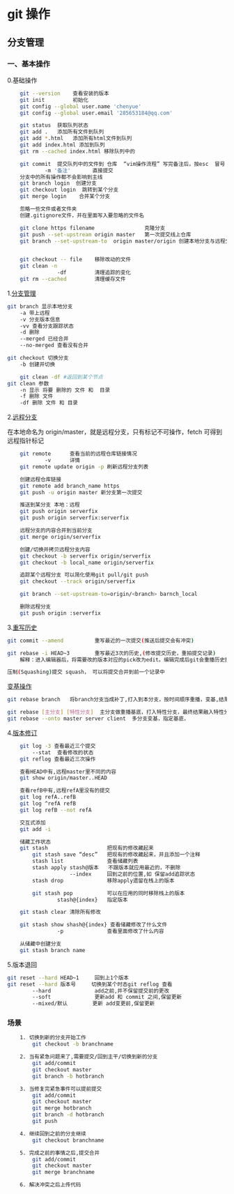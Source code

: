 # git 操作

## 分支管理

### 一、基本操作

0.基础操作

```bash
    git --version    查看安装的版本
    git init         初始化
    git config --global user.name 'chenyue'
    git config --global user.email '285653184@qq.com'

    git status  获取队列状态
    git add .   添加所有文件到队列
    git add *.html   添加所有html文件到队列
    git add index.html 添加到队列
    git rm --cached index.html 移除队列中的

    git commit  提交队列中的文件到 仓库  “vim操作流程” 写完备注后，按esc  冒号  wq 退出
            -m '备注'       直接提交
    分支中的所有操作都不会影响到主线
    git branch login  创建分支
    git checkout login  跳转到某个分支
    git merge login    合并某个分支

    忽略一些文件或者文件夹
    创建.gitignore文件，并在里面写入要忽略的文件名

    git clone https filename                克隆分支
    git push --set-upstream origin master   第一次提交线上仓库
    git branch --set-upstream-to  origin master/origin 创建本地分支与远程分支的关联


    git checkout -- file    移除改动的文件
    git clean -n
                -df         清理追踪的变化
    git rm --cached         清理缓存文件

```

1.[分支管理](https://git-scm.com/book/zh/v1/Git-%E5%88%86%E6%94%AF-%E5%88%86%E6%94%AF%E7%9A%84%E7%AE%A1%E7%90%86)

```bash
git branch 显示本地分支
    -a 带上远程
    -v 分支版本信息
    -vv 查看分支跟踪状态
    -d 删除
    --merged 已经合并
    --no-merged 查看没有合并

git checkout 切换分支
    -b 创建并切换

    git clean -df #返回到某个节点
git clean 参数
    -n 显示 将要 删除的 文件 和  目录
    -f 删除 文件
    -df 删除 文件 和 目录
```

2.[远程分支](https://git-scm.com/book/zh/v1/Git-%E5%88%86%E6%94%AF-%E8%BF%9C%E7%A8%8B%E5%88%86%E6%94%AF)

在本地命名为 origin/master，就是远程分支，只有标记不可操作，fetch 可得到远程指针标记

```bash
    git remote      查看当前的远程仓库链接情况
            -v      详情
    git remote update origin -p 刷新远程分支列表

    创建远程仓库链接
    git remote add branch_name https
    git push -u origin master 新分支第一次提交

    推送到某分支 本地：远程
    git push origin serverfix
    git push origin serverfix:serverfix

    远程分支的内容合并到当前分支
    git merge origin/serverfix

    创建/切换并拷贝远程分支内容
    git checkout -b serverfix origin/serverfix
    git checkout -b local_name origin/serverfix

    追踪某个远程分支 可以简化使用git pull/git push
    git checkout --track origin/serverfix

    git branch --set-upstream-to=origin/<branch> barnch_local

    删除远程分支
    git push origin :serverfix
```

3.[重写历史](https://git-scm.com/book/zh/v1/Git-%E5%B7%A5%E5%85%B7-%E9%87%8D%E5%86%99%E5%8E%86%E5%8F%B2)

```bash
git commit --amend          重写最近的一次提交(推送后提交会有冲突)

git rebase -i HEAD~3        重写最近3次的历史,(修改提交历史，重拍提交记录)
    解释：进入编辑器后，将需要改的版本对应的pick改为edit。编辑完成后git会重播历史提交，当进入到edit的版本时就会暂停，你可以选rebase --continue跳过，或者commit --amend重写那一次提交然后在--continue

压制(Squashing)提交 squash， 可以将提交合并到前一个记录中
```

[变基操作](https://git-scm.com/book/zh/v1/Git-%E5%88%86%E6%94%AF-%E5%88%86%E6%94%AF%E7%9A%84%E5%8F%98%E5%9F%BA)

```bash
git rebase branch   将branch分支当成补丁,打入到本分支，按时间顺序重播，变基,结果融入当前分支

git rebase [主分支] [特性分支]  主分支做重播基底，打入特性分支，最终结果融入特性分支
git rebase --onto master server client  多分支变基，指定基底，

```

4.[版本修订](https://git-scm.com/book/zh/v1/Git-%E5%B7%A5%E5%85%B7-%E4%BF%AE%E8%AE%A2%E7%89%88%E6%9C%AC%EF%BC%88Revision%EF%BC%89%E9%80%89%E6%8B%A9)

```bash
    git log -3 查看最近三个提交
        --stat  查看修改的状态
    git reflog 查看最近三次操作

    查看HEAD中有,远程master里不同的内容
    git show origin/master..HEAD

    查看refB中有,远程refA里没有的提交
    git log refA..refB
    git log ^refA refB
    git log refB --not refA

    交互式添加
    git add -i

    储藏工作状态
    git stash                   把现有的修改藏起来
        git stash save “desc”   把现有的修改藏起来，并且添加一个注释
        stash list              查看储藏列表
        stash apply stash@版本   不跟版本就应用最近的，不删除
                    --index     回到之前的位置,如 保留add追踪状态
        stash drop              移除apply遗留在栈上的版本

        git stash pop           可以在应用的同时移除栈上的版本
                stash@{index}   指定版本

    git stash clear 清除所有修改

    git stash show shash@{index} 查看储藏修改了什么文件
                -p              查看里面修改了什么内容

    从储藏中创建分支
    git stash branch name
```

5.版本退回

```bash
git reset --hard HEAD~1     回到上1个版本
git reset --hard 版本号     切换到某个时态git reflog 查看
        --hard              add之前,并不保留提交前的更改
        --soft              更新add 和 commit 之间,保留更新
        --mixed/默认        更新 add变更前,保留更新

```

### 场景

```bash
    1. 切换到新的分支开始工作
        git checkout -b branchname

    2. 当有紧急问题来了,需要提交/回到主干/切换到新的分支
        git add/commit
        git checkout master
        git branch -b hotbranch

    3. 当修复完紧急事件可以提前提交
        git add/commit
        git checkout master
        git merge hotbranch
        git branch -d hotbranch
        git push

    4. 继续回到之前的分支继续
        git checkout branchname

    5. 完成之前的事情之后,提交合并
        git add/commit
        git checkout master
        git merge branchname

    6. 解决冲突之后上传代码
```
